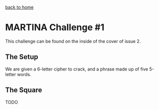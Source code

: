 [back to home](./index.html)

# MARTINA Challenge #1

This challenge can be found on the inside of the cover of issue 2.

## The Setup

We are given a 6-letter cipher to crack, and a phrase made up of five 5-letter words.

## The Square

TODO

